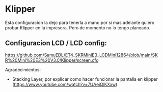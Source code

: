 # Klipper
Esta configuracion la dejo para tenerla a mano por si mas adelante quiero probar Klipper en la impresora. Pero de momento no lo tengo planeado.

## Configuracion LCD / LCD config:
https://github.com/SamuEDL/ET4_SKRMiniE3_LCDMini12864/blob/main/SKR%20Mini%20E3%20V3.0/Klipper/screen.cfg

Agradecimientos:
- Stacking Layer, por explicar como hacer funcionar la pantalla en klipper (https://www.youtube.com/watch?v=7UAeiQlKXxw)
